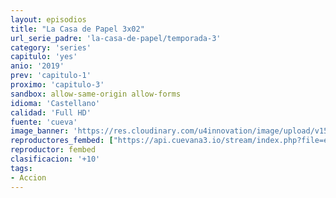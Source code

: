 ```yaml
---
layout: episodios
title: "La Casa de Papel 3x02"
url_serie_padre: 'la-casa-de-papel/temporada-3'
category: 'series'
capitulo: 'yes'
anio: '2019'
prev: 'capitulo-1'
proximo: 'capitulo-3'
sandbox: allow-same-origin allow-forms
idioma: 'Castellano'
calidad: 'Full HD'
fuente: 'cueva'
image_banner: 'https://res.cloudinary.com/u4innovation/image/upload/v1563567323/casa3-banner-min_yqqryd.jpg'
reproductores_fembed: ["https://api.cuevana3.io/stream/index.php?file=ek5lbm9xYWNrS0xYMTZLa2xNbkdvY3ZTb3BtZng4TGp6ZFpobGFMUGtPSFQxYWFYWU1QUDFORGNwcVpnbEplc2xaTnJZSlRTMGViVTBxZGdsdEhPb3RqWGFXWnBtcFNsbHNLR2gzV3l3THVvd29aaVpzR21vNWJDaFhlSndaU2gwZE5uVmFuRHpkekkwbmVYcHNiR3JaV1lhMlZxa3BPb21wdHlvcUxWMWRMWTNLT1hjTlhHNWMzSQ","Castellano","https://feurl.com/v/z82nzsjn0qepxw2","Castellano","https://www.seriemega.site/v/eklepb-11d65geq","Castellano"]
reproductor: fembed
clasificacion: '+10'
tags:
- Accion
---
```











